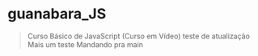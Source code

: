 # guanabara_JS
 >Curso Básico de JavaScript (Curso em Vídeo)
 teste de atualização
 Mais um teste
 Mandando pra main
